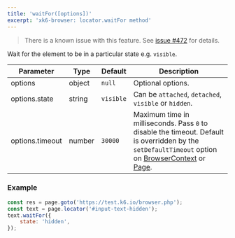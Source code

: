 ```yaml
---
title: 'waitFor([options])'
excerpt: 'xk6-browser: locator.waitFor method'
---
```


<Blockquote mod="warning">

There is a known issue with this feature. See [issue #472](https://github.com/grafana/xk6-browser/issues/472) for details.

</Blockquote>

Wait for the element to be in a particular state e.g. `visible`.

<TableWithNestedRows>

| Parameter       | Type   | Default   | Description                                                                                                                                                                                                                           |
|-----------------|--------|-----------|---------------------------------------------------------------------------------------------------------------------------------------------------------------------------------------------------------------------------------------|
| options         | object | `null`    | Optional options.                                                                                                                                                                                                                     |
| options.state   | string | `visible` | Can be `attached`, `detached`, `visible` or `hidden`.                                                                                                                                                                                 |
| options.timeout | number | `30000`   | Maximum time in milliseconds. Pass `0` to disable the timeout. Default is overridden by the `setDefaultTimeout` option on [BrowserContext](/javascript-api/xk6-browser/browsercontext/) or [Page](/javascript-api/xk6-browser/page/). |

</TableWithNestedRows>

### Example

<CodeGroup labels={[]}>

<!-- eslint-skip -->

```javascript
const res = page.goto('https://test.k6.io/browser.php');
const text = page.locator('#input-text-hidden');
text.waitFor({
    state: 'hidden',
});
```

</CodeGroup>
